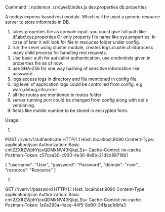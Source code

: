 Command :: nodemon .\src\web\index.js dev.properties db.properties


A nodejs express based rest module. Which will be used a  generic resource server to store infomratio in DB.

1) takes properties file as console input. you could give full path like d:\\abc\\xyz.properties Or only property file name like xyz.properties. In case of later it will look for file in resouces folder under config.
2) run the sever using cluster module, creates logs.cluster.childprocess many child process for handling rest requests.
3) Use basic auth for api caller authentication, use credentials given in properties file as of now.
4) use SHA-256 for one way hashing of sensitive information like password.
5) logs access logs in directory and file mentioned in config file.
6) log level of application logs could be controlled from config. e.g warn,debug,info,error
7) all the routes are mentioned in routes folder
8) server running port could be changed from config along with api's versioning.
9) fields like mobile number to be stored in encrypted form.

Usage :

1)

POST /river/v1/authenticate HTTP/1.1
Host: localhost:9090
Content-Type: application/json
Authorization: Basic cml2ZXItZWphYjoxQDMkNV43KjkpLSs=
Cache-Control: no-cache
Postman-Token: c57caa30-c930-4e36-8e8b-21d2d88718b1

{
 "username": "User",
 "password": "Password",
 "domain": "river",
 "resource": "Resource"
}

2)

GET /river/v1/password HTTP/1.1
Host: localhost:9090
Content-Type: application/json
Authorization: Basic cml2ZXItZWphYjoxQDMkNV43KjkpLSs=
Cache-Control: no-cache
Postman-Token: 1a0a293a-4ace-44f5-8d60-341aac1dbfa3
